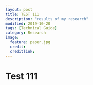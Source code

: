 ```yaml
---
layout: post
title: TEST 111
description: "results of my research"
modified: 2019-10-20
tags: [Technical Guide]
category: Research
image:
  feature: paper.jpg
  credit:
  creditlink:
---
```


# Test 111
